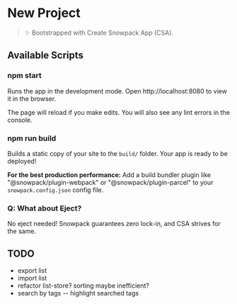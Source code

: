 # New Project

> ✨ Bootstrapped with Create Snowpack App (CSA).

## Available Scripts

### npm start

Runs the app in the development mode.
Open http://localhost:8080 to view it in the browser.

The page will reload if you make edits.
You will also see any lint errors in the console.

### npm run build

Builds a static copy of your site to the `build/` folder.
Your app is ready to be deployed!

**For the best production performance:** Add a build bundler plugin like "@snowpack/plugin-webpack" or "@snowpack/plugin-parcel" to your `snowpack.config.json` config file.

### Q: What about Eject?

No eject needed! Snowpack guarantees zero lock-in, and CSA strives for the same.

## TODO

- export list
- import list
- refactor list-store? sorting maybe inefficient?
- search by tags
  -- highlight searched tags
